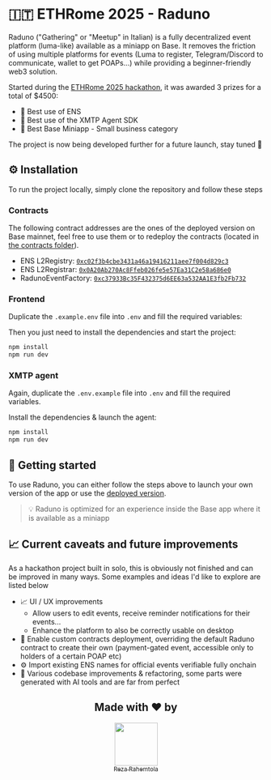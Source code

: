 # 🇮🇹 ETHRome 2025 - Raduno

Raduno ("Gathering" or "Meetup" in Italian) is a fully decentralized event platform (luma-like) available as a miniapp on Base.
It removes the friction of using multiple platforms for events (Luma to register, Telegram/Discord to communicate, wallet to get POAPs...) while providing a beginner-friendly web3 solution.

Started during the [ETHRome 2025 hackathon](https://ethrome.org), it was awarded 3 prizes for a total of $4500:
- 🥇 Best use of ENS
- 🥇 Best use of the XMTP Agent SDK
- 🥇 Best Base Miniapp - Small business category

The project is now being developed further for a future launch, stay tuned 🚀

## ⚙️ Installation

To run the project locally, simply clone the repository and follow these steps

### Contracts

The following contract addresses are the ones of the deployed version on Base mainnet, feel free to use them or to redeploy the contracts (located in [the contracts folder](./contracts/)).
- ENS L2Registry: [`0xc02f3b4cbe3431a46a19416211aee7f004d829c3`](https://basescan.org/address/0xc02f3b4cbe3431a46a19416211aee7f004d829c3)
- ENS L2Registrar: [`0x0A20Ab270Ac8Ffeb026fe5e57Ea31C2e58a686e0`](https://basescan.org/address/0x0A20Ab270Ac8Ffeb026fe5e57Ea31C2e58a686e0)
- RadunoEventFactory: [`0xc37933Bc35F432375d6EE63a532AA1E3fb2Fb732`](https://basescan.org/address/0xc37933Bc35F432375d6EE63a532AA1E3fb2Fb732)

### Frontend

Duplicate the `.example.env` file into `.env` and fill the required variables:

Then you just need to install the dependencies and start the project:
```sh
npm install
npm run dev
```

### XMTP agent

Again, duplicate the `.env.example` file into `.env` and fill the required variables.


Install the dependencies & launch the agent:
```sh
npm install
npm run dev
```

## 🚀 Getting started

To use Raduno, you can either follow the steps above to launch your own version of the app or use the [deployed version](https://raduno.reza.dev).

> 💡 Raduno is optimized for an experience inside the Base app where it is available as a miniapp

## 📈 Current caveats and future improvements

As a hackathon project built in solo, this is obviously not finished and can be improved in many ways. Some examples and ideas I'd like to explore are listed below

- 📈 UI / UX improvements
  - Allow users to edit events, receive reminder notifications for their events...
  - Enhance the platform to also be correctly usable on desktop
- 🤝 Enable custom contracts deployment, overriding the default Raduno contract to create their own (payment-gated event, accessible only to holders of a certain POAP etc)
- ⚙️ Import existing ENS names for official events verifiable fully onchain
- 🧠 Various codebase improvements & refactoring, some parts were generated with AI tools and are far from perfect

<div align="center">
  <h2>Made with ❤️ by</h2>
  <a href="https://github.com/RezaRahemtola">
    <img src="https://github.com/RezaRahemtola.png?size=85" width=85/>
    <br>
    <sub>Reza Rahemtola</sub>
  </a>
</div>
